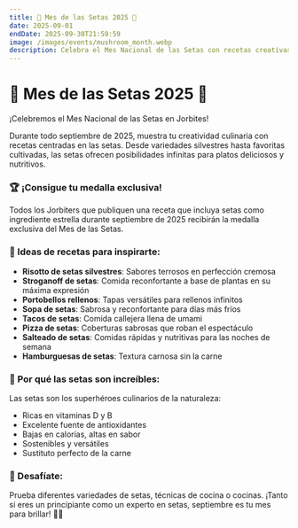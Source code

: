 ```yaml
---
title: 🍄 Mes de las Setas 2025 🍄
date: 2025-09-01
endDate: 2025-09-30T21:59:59
image: /images/events/mushroom_month.webp
description: Celebra el Mes Nacional de las Setas con recetas creativas de setas
---
```


# 🍄 Mes de las Setas 2025 🍄

¡Celebremos el Mes Nacional de las Setas en Jorbites!

Durante todo septiembre de 2025, muestra tu creatividad culinaria con recetas centradas en las setas. Desde variedades silvestres hasta favoritas cultivadas, las setas ofrecen posibilidades infinitas para platos deliciosos y nutritivos.

### 🏆 ¡Consigue tu medalla exclusiva!

Todos los Jorbiters que publiquen una receta que incluya setas como ingrediente estrella durante septiembre de 2025 recibirán la medalla exclusiva del Mes de las Setas.

### 🍄 Ideas de recetas para inspirarte:

- **Risotto de setas silvestres**: Sabores terrosos en perfección cremosa
- **Stroganoff de setas**: Comida reconfortante a base de plantas en su máxima expresión
- **Portobellos rellenos**: Tapas versátiles para rellenos infinitos
- **Sopa de setas**: Sabrosa y reconfortante para días más fríos
- **Tacos de setas**: Comida callejera llena de umami
- **Pizza de setas**: Coberturas sabrosas que roban el espectáculo
- **Salteado de setas**: Comidas rápidas y nutritivas para las noches de semana
- **Hamburguesas de setas**: Textura carnosa sin la carne

### 🌟 Por qué las setas son increíbles:

Las setas son los superhéroes culinarios de la naturaleza:
- Ricas en vitaminas D y B
- Excelente fuente de antioxidantes
- Bajas en calorías, altas en sabor
- Sostenibles y versátiles
- Sustituto perfecto de la carne

### 🎯 Desafíate:

Prueba diferentes variedades de setas, técnicas de cocina o cocinas. ¡Tanto si eres un principiante como un experto en setas, septiembre es tu mes para brillar! 🍄✨
